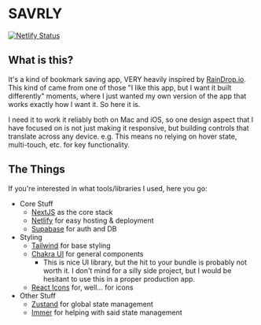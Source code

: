 # SAVRLY

[![Netlify Status](https://api.netlify.com/api/v1/badges/78689779-b6da-44bf-9b4c-b12a07bb26da/deploy-status)](https://app.netlify.com/sites/chipper-kulfi-bbf2e1/deploys)

## What is this?

It's a kind of bookmark saving app, VERY heavily inspired by [RainDrop.io](https://raindrop.io/). This kind of came from one of those "I like this app, but I want it built differently" moments, where I just wanted my own version of the app that works exactly how I want it. So here it is.

I need it to work it reliably both on Mac and iOS, so one design aspect that I have focused on is not just making it responsive, but building controls that translate across any device. e.g. This means no relying on hover state, multi-touch, etc. for key functionality.

## The Things

If you're interested in what tools/libraries I used, here you go:

- Core Stuff
  - [NextJS](https://nextjs.org/) as the core stack
  - [Netlify](https://www.netlify.com/) for easy hosting & deployment
  - [Supabase](https://supabase.com/) for auth and DB
- Styling
  - [Tailwind](https://tailwindcss.com/) for base styling
  - [Chakra UI](https://chakra-ui.com/) for general components
    - This is nice UI library, but the hit to your bundle is probably not worth it. I don't mind for a silly side project, but I would be hesitant to use this in a proper production app.
  - [React Icons](https://react-icons.github.io/) for, well... for icons
- Other Stuff
  - [Zustand](https://github.com/pmndrs/zustand) for global state management
  - [Immer](https://immerjs.github.io/immer/) for helping with said state management
